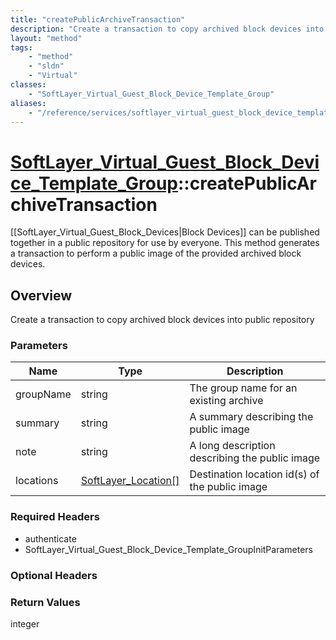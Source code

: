 ```yaml
---
title: "createPublicArchiveTransaction"
description: "Create a transaction to copy archived block devices into public repository"
layout: "method"
tags:
    - "method"
    - "sldn"
    - "Virtual"
classes:
    - "SoftLayer_Virtual_Guest_Block_Device_Template_Group"
aliases:
    - "/reference/services/softlayer_virtual_guest_block_device_template_group/createPublicArchiveTransaction"
---
```

# [SoftLayer_Virtual_Guest_Block_Device_Template_Group](/reference/services/SoftLayer_Virtual_Guest_Block_Device_Template_Group)::createPublicArchiveTransaction

[[SoftLayer_Virtual_Guest_Block_Devices|Block Devices]] can be published together in a public repository for use by everyone. This method generates a transaction to perform a public image of the provided archived block devices. 


## Overview 
Create a transaction to copy archived block devices into public repository

### Parameters 
|Name | Type | Description |
| --- | --- | --- |
|groupName| string| The group name for an existing archive|
|summary| string| A summary describing the public image|
|note| string| A long description describing the public image|
|locations| <a href='/reference/datatypes/SoftLayer_Location'>SoftLayer_Location[] </a>| Destination location id(s) of the public image|


### Required Headers
* authenticate
* SoftLayer_Virtual_Guest_Block_Device_Template_GroupInitParameters

### Optional Headers

### Return Values
integer

